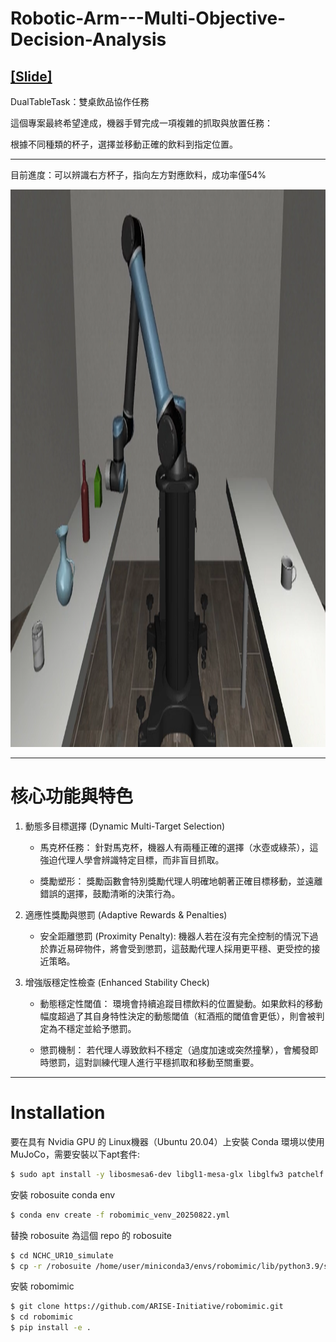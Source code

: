 # Robotic-Arm---Multi-Objective-Decision-Analysis
## [[Slide]](https://www.canva.com/design/DAGvc9sjo8s/z4u2r4PJSDfkwV5MqeJ0Yw/view?utm_content=DAGvc9sjo8s&utm_campaign=designshare&utm_medium=link2&utm_source=uniquelinks&utlId=h72de002832#1 "link") 
DualTableTask：雙桌飲品協作任務

這個專案最終希望達成，機器手臂完成一項複雜的抓取與放置任務：

根據不同種類的杯子，選擇並移動正確的飲料到指定位置。

* * *

目前進度：可以辨識右方杯子，指向左方對應飲料，成功率僅54%

<img width="1519" height="892" alt="image" src="Dualtabletask.png" />

---

# 核心功能與特色
1. 動態多目標選擇 (Dynamic Multi-Target Selection)
   
   * 馬克杯任務： 針對馬克杯，機器人有兩種正確的選擇（水壺或綠茶），這強迫代理人學會辨識特定目標，而非盲目抓取。

   * 獎勵塑形： 獎勵函數會特別獎勵代理人明確地朝著正確目標移動，並遠離錯誤的選擇，鼓勵清晰的決策行為。

2. 適應性獎勵與懲罰 (Adaptive Rewards & Penalties)

   * 安全距離懲罰 (Proximity Penalty): 機器人若在沒有完全控制的情況下過於靠近易碎物件，將會受到懲罰，這鼓勵代理人採用更平穩、更受控的接近策略。

3. 增強版穩定性檢查 (Enhanced Stability Check)
   
   * 動態穩定性閾值： 環境會持續追蹤目標飲料的位置變動。如果飲料的移動幅度超過了其自身特性決定的動態閾值（紅酒瓶的閾值會更低），則會被判定為不穩定並給予懲罰。

   * 懲罰機制： 若代理人導致飲料不穩定（過度加速或突然撞擊），會觸發即時懲罰，這對訓練代理人進行平穩抓取和移動至關重要。

---

# Installation
要在具有 Nvidia GPU 的 Linux機器（Ubuntu 20.04）上安裝 Conda 環境以使用 MuJoCo，需要安裝以下apt套件:
```Bash
$ sudo apt install -y libosmesa6-dev libgl1-mesa-glx libglfw3 patchelf
```

安裝 robosuite conda env
```Bash
$ conda env create -f robomimic_venv_20250822.yml
```

替換 robosuite 為這個 repo 的 robosuite
```Bash
$ cd NCHC_UR10_simulate
$ cp -r /robosuite /home/user/miniconda3/envs/robomimic/lib/python3.9/site-packages
```

安裝 robomimic
```Bash
$ git clone https://github.com/ARISE-Initiative/robomimic.git
$ cd robomimic
$ pip install -e .
```

